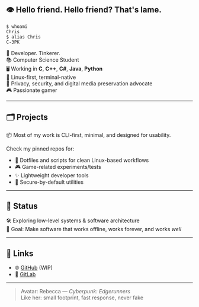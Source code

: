 ## 👁️ Hello friend. Hello friend? That's lame.

```
$ whoami
Chris  
$ alias Chris
C-3PK
```

🧷 Developer. Tinkerer.  
📚 Computer Science Student  
🖥️ Working in **C**, **C++**, **C#**, **Java**, **Python**  
🐧 Linux-first, terminal-native  
🔐 Privacy, security, and digital media preservation advocate  
🎮 Passionate gamer

---

## 🗂️ Projects

📦 Most of my work is CLI-first, minimal, and designed for usability.

Check my pinned repos for:
- 📁 Dotfiles and scripts for clean Linux-based workflows
- 🎮 Game-related experiments/tests
- ✨ Lightweight developer tools
- 🔐 Secure-by-default utilities

---

## 📡 Status

🛠️ Exploring low-level systems & software architecture  
🎯 Goal: Make software that works offline, works forever, and works *well*

---

## 🔗 Links

- 🌐 [GitHub](https://github.com/C-3PK) (WIP)
- 🦊 [GitLab](https://gitlab.com/C-3PK)

---

> Avatar: Rebecca — *Cyberpunk: Edgerunners*  
> Like her: small footprint, fast response, never fake
